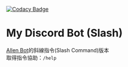[![Codacy Badge](https://app.codacy.com/project/badge/Grade/5ec4c0c7133e4e1f89343a16096a1bc2)](https://app.codacy.com/gh/Alllen95Wei/My-Discord-Bot-Slash/dashboard?utm_source=gh&utm_medium=referral&utm_content=&utm_campaign=Badge_grade)
# My Discord Bot (Slash)
[Allen Bot](https://github.com/Alllen95Wei/My-Discord-Bot)的斜線指令(Slash Command)版本\
取得指令協助：`/help`
